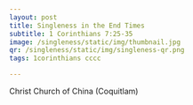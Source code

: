 ```yaml
---
layout: post
title: Singleness in the End Times
subtitle: 1 Corinthians 7:25-35
image: /singleness/static/img/thumbnail.jpg
qr: /singleness/static/img/singleness-qr.png
tags: 1corinthians cccc

---
```

Christ Church of China (Coquitlam)

